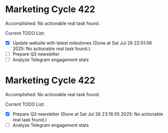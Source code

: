 # Marketing Cycle 422

Accomplished: No actionable real task found.

Current TODO List:

- [x] Update website with latest milestones  (Done at Sat Jul 26 22:51:06 2025: No actionable real task found.)
- [ ] Prepare Q3 newsletter
- [ ] Analyze Telegram engagement stats

# Marketing Cycle 422

Accomplished: No actionable real task found.

Current TODO List:

- [x] Prepare Q3 newsletter  (Done at Sat Jul 26 23:16:55 2025: No actionable real task found.)
- [ ] Analyze Telegram engagement stats